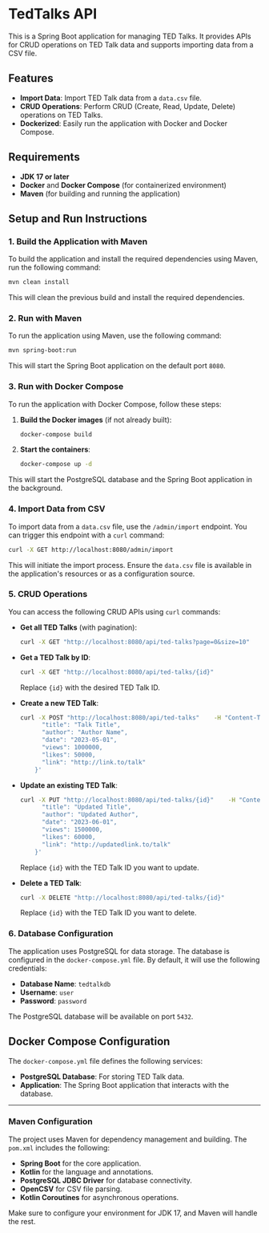 
# TedTalks API

This is a Spring Boot application for managing TED Talks. It provides APIs for CRUD operations on TED Talk data and supports importing data from a CSV file.

## Features
- **Import Data**: Import TED Talk data from a `data.csv` file.
- **CRUD Operations**: Perform CRUD (Create, Read, Update, Delete) operations on TED Talks.
- **Dockerized**: Easily run the application with Docker and Docker Compose.

## Requirements
- **JDK 17 or later**
- **Docker** and **Docker Compose** (for containerized environment)
- **Maven** (for building and running the application)

## Setup and Run Instructions

### 1. Build the Application with Maven
To build the application and install the required dependencies using Maven, run the following command:
```bash
mvn clean install
```

This will clean the previous build and install the required dependencies.

### 2. Run with Maven
To run the application using Maven, use the following command:
```bash
mvn spring-boot:run
```

This will start the Spring Boot application on the default port `8080`.

### 3. Run with Docker Compose
To run the application with Docker Compose, follow these steps:

1. **Build the Docker images** (if not already built):
   ```bash
   docker-compose build
   ```

2. **Start the containers**:
   ```bash
   docker-compose up -d
   ```

This will start the PostgreSQL database and the Spring Boot application in the background.

### 4. Import Data from CSV
To import data from a `data.csv` file, use the `/admin/import` endpoint. You can trigger this endpoint with a `curl` command:
```bash
curl -X GET http://localhost:8080/admin/import
```

This will initiate the import process. Ensure the `data.csv` file is available in the application's resources or as a configuration source.

### 5. CRUD Operations

You can access the following CRUD APIs using `curl` commands:

- **Get all TED Talks** (with pagination):
   ```bash
   curl -X GET "http://localhost:8080/api/ted-talks?page=0&size=10"
   ```

- **Get a TED Talk by ID**:
   ```bash
   curl -X GET "http://localhost:8080/api/ted-talks/{id}"
   ```

  Replace `{id}` with the desired TED Talk ID.

- **Create a new TED Talk**:
   ```bash
   curl -X POST "http://localhost:8080/api/ted-talks"    -H "Content-Type: application/json"    -d '{
         "title": "Talk Title",
         "author": "Author Name",
         "date": "2023-05-01",
         "views": 1000000,
         "likes": 50000,
         "link": "http://link.to/talk"
       }'
   ```

- **Update an existing TED Talk**:
   ```bash
   curl -X PUT "http://localhost:8080/api/ted-talks/{id}"    -H "Content-Type: application/json"    -d '{
         "title": "Updated Title",
         "author": "Updated Author",
         "date": "2023-06-01",
         "views": 1500000,
         "likes": 60000,
         "link": "http://updatedlink.to/talk"
       }'
   ```

  Replace `{id}` with the TED Talk ID you want to update.

- **Delete a TED Talk**:
   ```bash
   curl -X DELETE "http://localhost:8080/api/ted-talks/{id}"
   ```

  Replace `{id}` with the TED Talk ID you want to delete.

### 6. Database Configuration
The application uses PostgreSQL for data storage. The database is configured in the `docker-compose.yml` file. By default, it will use the following credentials:
- **Database Name**: `tedtalkdb`
- **Username**: `user`
- **Password**: `password`

The PostgreSQL database will be available on port `5432`.

## Docker Compose Configuration

The `docker-compose.yml` file defines the following services:
- **PostgreSQL Database**: For storing TED Talk data.
- **Application**: The Spring Boot application that interacts with the database.

---

### Maven Configuration

The project uses Maven for dependency management and building. The `pom.xml` includes the following:
- **Spring Boot** for the core application.
- **Kotlin** for the language and annotations.
- **PostgreSQL JDBC Driver** for database connectivity.
- **OpenCSV** for CSV file parsing.
- **Kotlin Coroutines** for asynchronous operations.

Make sure to configure your environment for JDK 17, and Maven will handle the rest.
